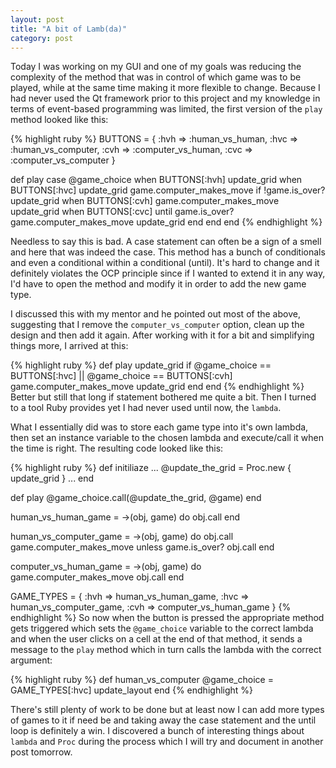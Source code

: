 ```yaml
---
layout: post
title: "A bit of Lamb(da)"
category: post
---
```


Today I was working on my GUI and one of my goals was reducing the complexity of the method that was in control of which game was to be played, while at the same time making it more flexible to change. Because I had never used the Qt framework prior to this project and my knowledge in terms of event-based programming was limited, the first version of the `play` method looked like this:

{% highlight ruby %}
BUTTONS = { :hvh => :human_vs_human,
  :hvc => :human_vs_computer,
  :cvh => :computer_vs_human,
  :cvc => :computer_vs_computer
}

def play
  case @game_choice
  when BUTTONS[:hvh]
    update_grid
  when BUTTONS[:hvc]
    update_grid
    game.computer_makes_move if !game.is_over?
    update_grid
  when BUTTONS[:cvh]
    game.computer_makes_move
    update_grid
  when BUTTONS[:cvc]
    until game.is_over?
      game.computer_makes_move
      update_grid
    end
  end
end
{% endhighlight %}

Needless to say this is bad. A case statement can often be a sign of a smell and here that was indeed the case. This method has a bunch of conditionals and even a conditional within a conditional (until). It's hard to change and it definitely violates the OCP principle since if I wanted to extend it in any way, I'd have to open the method and modify it in order to add the new game type.

I discussed this with my mentor and he pointed out most of the above, suggesting that I remove the `computer_vs_computer` option, clean up the design and then add it again. After working with it for a bit and simplifying things more, I arrived at this:

{% highlight ruby %}
def play
  update_grid
  if @game_choice == BUTTONS[:hvc] || @game_choice == BUTTONS[:cvh]
    game.computer_makes_move
    update_grid
  end
end
{% endhighlight %}
Better but still that long if statement bothered me quite a bit. Then I turned to a tool Ruby provides yet I had never used until now, the `lambda`.

What I essentially did was to store each game type into it's own lambda, then set an instance variable to the chosen lambda and execute/call it when the time is right. The resulting code looked like this:

{% highlight ruby %}
def initiliaze
  ...
  @update_the_grid = Proc.new { update_grid }
  ...
end

def play
  @game_choice.call(@update_the_grid, @game)
end

human_vs_human_game = ->(obj, game) do
  obj.call
end

human_vs_computer_game = ->(obj, game) do
  obj.call
  game.computer_makes_move unless game.is_over?
  obj.call
end

computer_vs_human_game = ->(obj, game) do
  game.computer_makes_move
  obj.call
end

  GAME_TYPES = { :hvh => human_vs_human_game,
                 :hvc => human_vs_computer_game,
                 :cvh => computer_vs_human_game 
               }
{% endhighlight %}
So now when the button is pressed the appropriate method gets triggered which sets the `@game_choice` variable to the correct lambda and when the user clicks on a cell at the end of that method, it sends a message to the `play` method which in turn calls the lambda with the correct argument:

{% highlight ruby %}
def human_vs_computer
  @game_choice = GAME_TYPES[:hvc]
  update_layout
end
{% endhighlight %}

There's still plenty of work to be done but at least now I can add more types of games to it if need be and taking away the case statement and the until loop is definitely a win. I discovered a bunch of interesting things about `lambda` and `Proc` during the process which I will try and document in another post tomorrow.
